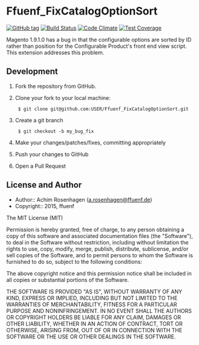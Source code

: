 Ffuenf_FixCatalogOptionSort
===========================
[![GitHub tag](https://img.shields.io/github/tag/ffuenf/Ffuenf_FixCatalogOptionSort.svg)][tag]
[![Build Status](https://img.shields.io/travis/ffuenf/Ffuenf_FixCatalogOptionSort.svg)][travis]
[![Code Climate](https://codeclimate.com/github/ffuenf/Ffuenf_FixCatalogOptionSort/badges/gpa.svg)][codeclimate_gpa]
[![Test Coverage](https://codeclimate.com/github/ffuenf/Ffuenf_FixCatalogOptionSort/badges/coverage.svg)][codeclimate_coverage]

[tag]: https://github.com/ffuenf/Ffuenf_FixCatalogOptionSort
[travis]: https://travis-ci.org/ffuenf/Ffuenf_FixCatalogOptionSort
[codeclimate_gpa]: https://codeclimate.com/github/ffuenf/Ffuenf_FixCatalogOptionSort
[codeclimate_coverage]: https://codeclimate.com/github/ffuenf/Ffuenf_FixCatalogOptionSort

Magento 1.9.1.0 has a bug in that the configurable options are sorted by ID rather than position for the Configurable Product's front end view script.
This extension addresses this problem.

Development
-----------
1. Fork the repository from GitHub.
2. Clone your fork to your local machine:

        $ git clone git@github.com:USER/Ffuenf_FixCatalogOptionSort.git

3. Create a git branch

        $ git checkout -b my_bug_fix

4. Make your changes/patches/fixes, committing appropriately
5. Push your changes to GitHub
6. Open a Pull Request

License and Author
------------------

- Author:: Achim Rosenhagen (<a.rosenhagen@ffuenf.de>)
- Copyright:: 2015, ffuenf

The MIT License (MIT)

Permission is hereby granted, free of charge, to any person obtaining a copy
of this software and associated documentation files (the "Software"), to deal
in the Software without restriction, including without limitation the rights
to use, copy, modify, merge, publish, distribute, sublicense, and/or sell
copies of the Software, and to permit persons to whom the Software is
furnished to do so, subject to the following conditions:

The above copyright notice and this permission notice shall be included in all
copies or substantial portions of the Software.

THE SOFTWARE IS PROVIDED "AS IS", WITHOUT WARRANTY OF ANY KIND, EXPRESS OR
IMPLIED, INCLUDING BUT NOT LIMITED TO THE WARRANTIES OF MERCHANTABILITY,
FITNESS FOR A PARTICULAR PURPOSE AND NONINFRINGEMENT. IN NO EVENT SHALL THE
AUTHORS OR COPYRIGHT HOLDERS BE LIABLE FOR ANY CLAIM, DAMAGES OR OTHER
LIABILITY, WHETHER IN AN ACTION OF CONTRACT, TORT OR OTHERWISE, ARISING FROM,
OUT OF OR IN CONNECTION WITH THE SOFTWARE OR THE USE OR OTHER DEALINGS IN THE
SOFTWARE.
